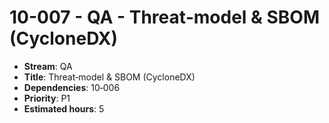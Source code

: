 
# 10-007 - QA - Threat‑model & SBOM (CycloneDX)

- **Stream**: QA
- **Title**: Threat‑model & SBOM (CycloneDX)
- **Dependencies**: 10‑006
- **Priority**: P1
- **Estimated hours**: 5

